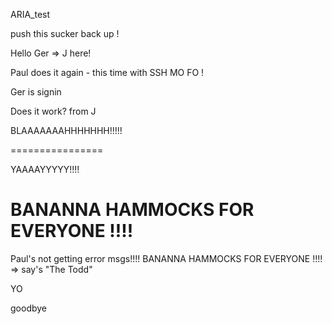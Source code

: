 ARIA_test

push this sucker back up !


Hello Ger => J here!

Paul does it again - this time with SSH MO FO !



Ger is signin


Does it work? from J


BLAAAAAAAHHHHHHH!!!!!



================

YAAAAYYYYY!!!!

BANANNA HAMMOCKS FOR EVERYONE !!!!
=======
Paul's not getting error msgs!!!!
BANANNA HAMMOCKS FOR EVERYONE !!!! => say's "The Todd"

YO

goodbye 



